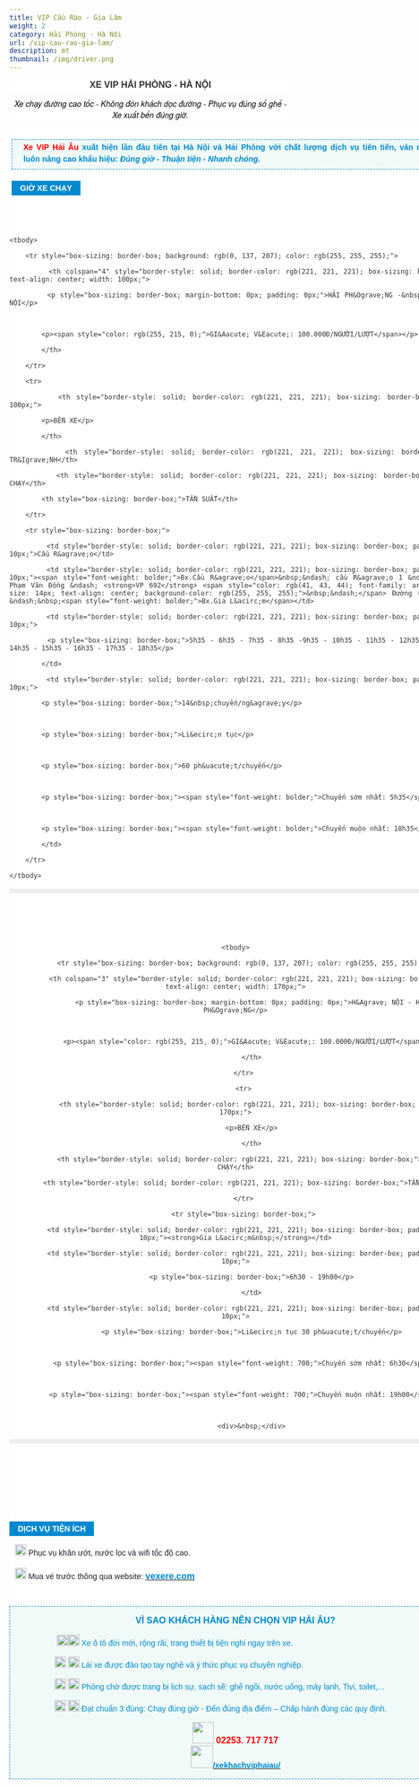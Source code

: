 ```yaml
---
title: VIP Cầu Rào - Gia Lâm
weight: 2
category: Hải Phòng - Hà Nội
url: /vip-cau-rao-gia-lam/
description: mt
thumbnail: /img/driver.png
---
```

<p style="box-sizing: border-box; color: rgb(51, 51, 51); font-family: -apple-system, BlinkMacSystemFont, &quot;avenir next&quot;, avenir, &quot;helvetica neue&quot;, helvetica, ubuntu, roboto, noto, &quot;segoe ui&quot;, arial, sans-serif; font-size: 14px; background-color: rgb(255, 255, 255); text-align: center;"><span style="font-size: 16px;"><span style="font-family: arial, helvetica, sans-serif;"><span style="font-weight: bolder;">XE VIP&nbsp;HẢI PH&Ograve;NG - H&Agrave; NỘI</span></span></span></p>



<p style="box-sizing: border-box; color: rgb(51, 51, 51); font-family: -apple-system, BlinkMacSystemFont, &quot;avenir next&quot;, avenir, &quot;helvetica neue&quot;, helvetica, ubuntu, roboto, noto, &quot;segoe ui&quot;, arial, sans-serif; font-size: 14px; background-color: rgb(255, 255, 255); text-align: center;"><span style="font-family: arial, helvetica, sans-serif;"><em style="font-family: &quot;Helvetica Neue&quot;, Helvetica, Arial, sans-serif;"><span style="color: rgb(0, 0, 0);">Xe chạy đường cao tốc - Kh&ocirc;ng đ&oacute;n kh&aacute;ch dọc đường - Phục vụ đ&uacute;ng số ghế - Xe xuất bến đ&uacute;ng giờ.</span></em></span></p>



<div class="itemContainer itemContainerLast" style="box-sizing: border-box; color: #333333; font-family: -apple-system, BlinkMacSystemFont, 'avenir next', avenir, 'helvetica neue', helvetica, ubuntu, roboto, noto, 'segoe ui', arial, sans-serif; font-size: 14px; text-align: justify; background: #ffffff; border: 0px; outline: 0px; vertical-align: baseline; margin: 0px; padding: 0px; float: left;">

<div class="catItemView groupLeading" style="box-sizing: border-box; border: 0px; outline: 0px; vertical-align: baseline; background-image: initial; background-position: initial; background-size: initial; background-repeat: initial; background-attachment: initial; background-origin: initial; background-clip: initial; margin: 0px; padding: 4px;">

<p style="box-sizing: border-box; margin-top: 16px; margin-bottom: 20px; padding: 5px 20px; border: 1px dashed #0089cf; width: 800px; background: none 0px 0px repeat scroll #f0faf8;"><span style="font-size: 14px; text-align: justify; background-color: rgb(240, 250, 248); font-family: arial, helvetica, sans-serif; color: rgb(255, 0, 0); font-weight: 700;">Xe VIP&nbsp;Hải &Acirc;u</span><span style="font-size: 14px; text-align: justify; background-color: rgb(240, 250, 248); font-family: arial, helvetica, sans-serif; color: rgb(0, 137, 207); font-weight: 700;">&nbsp;xuất&nbsp;hiện lần đầu ti&ecirc;n tại H&agrave; Nội v&agrave; Hải Ph&ograve;ng&nbsp;</span><span style="font-size: 14px; text-align: justify; background-color: rgb(240, 250, 248); color: rgb(0, 137, 207); font-family: arial, helvetica, sans-serif; font-weight: 700;">với chất lượng dịch vụ ti&ecirc;n tiến, văn minh v&agrave; lu&ocirc;n&nbsp;</span><span style="font-size: 14px; text-align: justify; font-family: Arial; outline: none; line-height: 26px; max-width: 100%; color: rgb(0, 137, 207);"><span style="font-weight: bolder; outline: none; line-height: 26px; max-width: 100%;">n&acirc;ng cao khẩu hiệu:&nbsp;<em>Đ&uacute;ng giờ - Thuận tiện - Nhanh ch&oacute;ng.</em></span></span></p>



<div style="box-sizing: border-box; font-family: arial; font-size: 16px; background: #0089cf; padding: 5px 15px; margin: 15px 0px; color: #ffffff; display: table;"><span style="font-size: 14px;"><span style="font-family: arial, helvetica, sans-serif;"><span style="font-weight: bolder;">GIỜ XE CHẠY</span></span></span></div>

</div>



<div style="box-sizing: border-box; font-family: 'Helvetica Neue', Helvetica, Arial, sans-serif;">&nbsp;</div>



<div style="box-sizing: border-box; font-family: 'Helvetica Neue', Helvetica, Arial, sans-serif;">&nbsp;

<div class="itemContainer itemContainerLast" style="color: rgb(51, 51, 51); background: rgb(255, 255, 255); box-sizing: border-box; font-family: -apple-system, BlinkMacSystemFont, &quot;avenir next&quot;, avenir, &quot;helvetica neue&quot;, helvetica, ubuntu, roboto, noto, &quot;segoe ui&quot;, arial, sans-serif; font-size: 14px; text-align: justify; border: 0px; outline: 0px; vertical-align: baseline; margin: 0px; padding: 0px; float: left;">

<table style="border-width: 4px; border-style: solid; border-color: rgb(236, 236, 236); color: rgb(41, 43, 44); box-sizing: border-box; font-family: arial; text-align: center; width: 800px;">

	<tbody>

		<tr style="box-sizing: border-box; background: rgb(0, 137, 207); color: rgb(255, 255, 255);">

			<th colspan="4" style="border-style: solid; border-color: rgb(221, 221, 221); box-sizing: border-box; text-align: center; width: 100px;">

			<p style="box-sizing: border-box; margin-bottom: 0px; padding: 0px;">HẢI PH&Ograve;NG -&nbsp;H&Agrave; NỘI</p>



			<p><span style="color: rgb(255, 215, 0);">GI&Aacute; V&Eacute;: 100.000Đ/NGƯỜI/LƯỢT</span></p>

			</th>

		</tr>

		<tr>

			<th style="border-style: solid; border-color: rgb(221, 221, 221); box-sizing: border-box; width: 100px;">

			<p>BẾN XE</p>

			</th>

			<th style="border-style: solid; border-color: rgb(221, 221, 221); box-sizing: border-box;">LỘ TR&Igrave;NH</th>

			<th style="border-style: solid; border-color: rgb(221, 221, 221); box-sizing: border-box;">GIỜ XE CHẠY</th>

			<th style="box-sizing: border-box;">TẦN SUẤT</th>

		</tr>

		<tr style="box-sizing: border-box;">

			<td style="border-style: solid; border-color: rgb(221, 221, 221); box-sizing: border-box; padding: 5px 10px;">Cầu R&agrave;o</td>

			<td style="border-style: solid; border-color: rgb(221, 221, 221); box-sizing: border-box; padding: 5px 10px;"><span style="font-weight: bolder;">Bx.Cầu R&agrave;o</span>&nbsp;&ndash; cầu R&agrave;o 1 &ndash; đường Phạm Văn Đồng &ndash; <strong>VP 692</strong> <span style="color: rgb(41, 43, 44); font-family: arial; font-size: 14px; text-align: center; background-color: rgb(255, 255, 255);">&nbsp;&ndash;</span> Đường cao tốc 5B &ndash;&nbsp;<span style="font-weight: bolder;">Bx.Gia L&acirc;m</span></td>

			<td style="border-style: solid; border-color: rgb(221, 221, 221); box-sizing: border-box; padding: 5px 10px;">

			<p style="box-sizing: border-box;">5h35 - 6h35 - 7h35 - 8h35 -9h35 - 10h35 - 11h35 - 12h35 - 13h35 - 14h35 - 15h35 - 16h35 - 17h35 - 18h35</p>

			</td>

			<td style="border-style: solid; border-color: rgb(221, 221, 221); box-sizing: border-box; padding: 5px 10px;">

			<p style="box-sizing: border-box;">14&nbsp;chuyến/ng&agrave;y</p>



			<p style="box-sizing: border-box;">Li&ecirc;n tục</p>



			<p style="box-sizing: border-box;">60 ph&uacute;t/chuyến</p>



			<p style="box-sizing: border-box;"><span style="font-weight: bolder;">Chuyến sớm nhất: 5h35</span></p>



			<p style="box-sizing: border-box;"><span style="font-weight: bolder;">Chuyến muộn nhất: 18h35</span></p>

			</td>

		</tr>

	</tbody>

</table>



<div style="box-sizing: border-box; font-family: &quot;Helvetica Neue&quot;, Helvetica, Arial, sans-serif;">&nbsp;</div>



<div style="box-sizing: border-box; font-family: &quot;Helvetica Neue&quot;, Helvetica, Arial, sans-serif;">&nbsp;</div>



<div style="box-sizing: border-box; font-family: &quot;Helvetica Neue&quot;, Helvetica, Arial, sans-serif;">&nbsp;</div>



<div style="box-sizing: border-box; font-family: &quot;Helvetica Neue&quot;, Helvetica, Arial, sans-serif; text-align: center;">

<table style="border-width: 4px; border-style: solid; border-color: rgb(236, 236, 236); color: rgb(41, 43, 44); box-sizing: border-box; font-family: arial; width: 800px;">

	<tbody>

		<tr style="box-sizing: border-box; background: rgb(0, 137, 207); color: rgb(255, 255, 255);">

			<th colspan="3" style="border-style: solid; border-color: rgb(221, 221, 221); box-sizing: border-box; text-align: center; width: 170px;">

			<p style="box-sizing: border-box; margin-bottom: 0px; padding: 0px;">H&Agrave; NỘI - HẢI PH&Ograve;NG</p>



			<p><span style="color: rgb(255, 215, 0);">GI&Aacute; V&Eacute;: 100.000Đ/NGƯỜI/LƯỢT</span></p>

			</th>

		</tr>

		<tr>

			<th style="border-style: solid; border-color: rgb(221, 221, 221); box-sizing: border-box; width: 170px;">

			<p>BẾN XE</p>

			</th>

			<th style="border-style: solid; border-color: rgb(221, 221, 221); box-sizing: border-box;">GIỜ XE CHẠY</th>

			<th style="border-style: solid; border-color: rgb(221, 221, 221); box-sizing: border-box;">TẦN SUẤT</th>

		</tr>

		<tr style="box-sizing: border-box;">

			<td style="border-style: solid; border-color: rgb(221, 221, 221); box-sizing: border-box; padding: 5px 10px;"><strong>Gia L&acirc;m&nbsp;</strong></td>

			<td style="border-style: solid; border-color: rgb(221, 221, 221); box-sizing: border-box; padding: 5px 10px;">

			<p style="box-sizing: border-box;">6h30 - 19h00</p>

			</td>

			<td style="border-style: solid; border-color: rgb(221, 221, 221); box-sizing: border-box; padding: 5px 10px;">

			<p style="box-sizing: border-box;">Li&ecirc;n tục 30 ph&uacute;t/chuyến</p>



			<p style="box-sizing: border-box;"><span style="font-weight: 700;">Chuyến sớm nhất: 6h30</span></p>



			<p style="box-sizing: border-box;"><span style="font-weight: 700;">Chuyến muộn nhất: 19h00</span></p>



			<div>&nbsp;</div>

</table>

</div>

</div>

</div>



<div style="box-sizing: border-box; font-family: 'Helvetica Neue', Helvetica, Arial, sans-serif;">&nbsp;</div>



<div style="box-sizing: border-box; font-family: 'Helvetica Neue', Helvetica, Arial, sans-serif;">

<div style="box-sizing: border-box; font-family: &quot;Helvetica Neue&quot;, Helvetica, Arial, sans-serif;"><br />

&nbsp;</div>



<div style="box-sizing: border-box; font-family: &quot;Helvetica Neue&quot;, Helvetica, Arial, sans-serif; text-align: center;">&nbsp;</div>

</div>



<div style="box-sizing: border-box; font-family: 'Helvetica Neue', Helvetica, Arial, sans-serif; text-align: center;">

<div style="box-sizing: border-box; font-family: -apple-system, BlinkMacSystemFont, 'avenir next', avenir, 'helvetica neue', helvetica, ubuntu, roboto, noto, 'segoe ui', arial, sans-serif; text-align: justify;">

<div style="box-sizing: border-box; font-family: arial; font-size: 16px; background: #0089cf; padding: 5px 15px; margin: 15px 0px; color: #ffffff; display: table;"><span style="font-size: 14px;"><span style="font-family: arial, helvetica, sans-serif;"><span style="font-weight: bolder;">DỊCH VỤ TIỆN &Iacute;CH</span></span></span></div>

</div>



<p style="color: rgb(35, 31, 32); font-size: 0.875rem; box-sizing: border-box; font-family: Arial; outline: none; margin-left: 10px; margin-bottom: 0px; padding: 0px; line-height: 26px; max-width: 100%; text-align: justify;"><img alt="" src="https://encrypted-tbn0.gstatic.com/images?q=tbn:ANd9GcTRVFh_40zRWm5Hn7fyz9IUzEvifGsF4zsnQtJJbv3WPNbdiuj5" style="width: 20px; height: 20px;" />&nbsp;<span style="color: rgb(29, 33, 41); font-family: Helvetica, Arial, sans-serif; font-size: 14px; text-align: justify; background-color: rgb(255, 255, 255);">Phục vụ khăn ướt, nước lọc v&agrave; wifi tốc độ cao.</span></p>



<p style="color: rgb(35, 31, 32); font-size: 0.875rem; box-sizing: border-box; font-family: Arial; outline: none; margin-left: 10px; margin-bottom: 0px; padding: 0px; line-height: 26px; max-width: 100%; text-align: justify;"><span style="color: rgb(29, 33, 41); font-family: Helvetica, Arial, sans-serif; font-size: 14px; text-align: justify;"><img alt="" src="http://monroecountyda.com/newsite/wp-content/uploads/2018/03/arrow.png" style="width: 20px; height: 20px;" />&nbsp;</span><span style="font-size: 14px; text-align: justify; color: rgb(29, 33, 41); font-family: Helvetica, Arial, sans-serif; background-color: rgb(255, 255, 255);">Mua v&eacute; trước th&ocirc;ng qua website:&nbsp;</span><span style="color: rgb(35, 31, 32); font-family: Arial; text-align: justify; background-color: rgb(255, 255, 255); font-size: 16px;"><span style="font-family: Helvetica, Arial, sans-serif;"><span style="font-weight: bolder;"><a href="https://vexere.com/" style="background-color: transparent; box-sizing: border-box;"><span style="color: rgb(0, 137, 207);">vexere.com</span></a></span></span></span></p>



<p style="color: rgb(35, 31, 32); font-size: 0.875rem; box-sizing: border-box; font-family: Arial; outline: none; margin-left: 10px; margin-bottom: 0px; padding: 0px; line-height: 26px; max-width: 100%; text-align: justify;">&nbsp;</p>



<div style="color: rgb(51, 51, 51); font-size: 14px; text-align: center; box-sizing: border-box; font-family: arial; border: 1px dashed rgb(0, 137, 207); background: rgb(240, 250, 248);">

<p style="font-size: 16px; box-sizing: border-box;"><span style="font-family: arial, helvetica, sans-serif;"><span style="color: rgb(0, 137, 207);"><span style="font-weight: bolder;">V&Igrave; SAO KH&Aacute;CH H&Agrave;NG N&Ecirc;N CHỌN VIP HẢI &Acirc;U?</span></span></span></p>



<p style="font-size: 16px; box-sizing: border-box; text-align: left; margin-left: 80px;"><span style="font-size: 14px;"><span style="font-family: arial, helvetica, sans-serif;"><span style="color: rgb(0, 137, 207);">&nbsp;<img alt="" src="https://cdn0.iconfinder.com/data/icons/flat-security-icons/512/tick-blue.png" style="width: 20px; height: 20px;" /><img alt="" height="20" src="https://xehaiau.netlify.com/pictures/picfullsizes/2018/01/02/blue%20arrow(1).png" style="border-style: none; max-width: 100%;" width="20" />&nbsp;Xe &ocirc; t&ocirc;</span></span></span><span style="color: rgb(0, 137, 207); font-family: arial, helvetica, sans-serif; font-size: 14px; background-color: rgb(240, 250, 248);">&nbsp;</span><span style="font-size: 14px;"><span style="font-family: arial, helvetica, sans-serif;"><span style="color: rgb(0, 137, 207);">đời mới, rộng r&atilde;i, trang thiết bị tiện nghi ngay tr&ecirc;n xe.</span></span></span></p>



<p style="font-size: 16px; box-sizing: border-box; text-align: left; margin-left: 80px;"><span style="font-size: 14px;"><span style="font-family: arial, helvetica, sans-serif;"><span style="color: rgb(0, 137, 207);"><img alt="" height="20" src="https://xehaiau.netlify.com/pictures/picfullsizes/2018/01/02/blue%20arrow(1).png" style="border-style: none; max-width: 100%;" width="20" />&nbsp;<img alt="" src="https://cdn0.iconfinder.com/data/icons/flat-security-icons/512/tick-blue.png" style="width: 20px; height: 20px;" />&nbsp;L&aacute;i xe được đ&agrave;o tạo tay nghề v&agrave; &yacute; thức phục vụ chuy&ecirc;n nghiệp.</span></span></span></p>



<p style="font-size: 16px; box-sizing: border-box; text-align: left; margin-left: 80px;"><span style="font-size: 14px;"><span style="font-family: arial, helvetica, sans-serif;"><span style="color: rgb(0, 137, 207);"><img alt="" height="20" src="https://xehaiau.netlify.com/pictures/picfullsizes/2018/01/02/blue%20arrow(1).png" style="border-style: none; max-width: 100%;" width="20" />&nbsp;<img alt="" src="https://cdn0.iconfinder.com/data/icons/flat-security-icons/512/tick-blue.png" style="width: 20px; height: 20px;" />&nbsp;Ph&ograve;ng chờ được trang bị lịch sự, sạch sẽ: ghế ngồi, nước uống, m&aacute;y lạnh, Tivi, toilet,...</span></span></span></p>



<p style="font-size: 16px; box-sizing: border-box; text-align: left; margin-left: 80px;"><span style="font-size: 14px;"><span style="font-family: arial, helvetica, sans-serif;"><span style="color: rgb(0, 137, 207);"><img alt="" height="20" src="https://xehaiau.netlify.com/pictures/picfullsizes/2018/01/02/blue%20arrow(1).png" style="border-style: none; max-width: 100%;" width="20" />&nbsp;<img alt="" src="https://cdn0.iconfinder.com/data/icons/flat-security-icons/512/tick-blue.png" style="width: 20px; height: 20px;" />&nbsp;Đạt chuẩn 3 đ&uacute;ng: Chạy đ&uacute;ng giờ - Đến đ&uacute;ng địa điểm &ndash; Chấp h&agrave;nh đ&uacute;ng c&aacute;c quy định.</span></span></span></p>



<div class="btnda1tv" style="font-size: 16px; box-sizing: border-box; cursor: pointer;"><span style="font-size: 14px;"><span style="font-family: arial, helvetica, sans-serif;"><span style="color: rgb(0, 137, 207);"><img alt="" src="http://www.freepngimg.com/download/phone/8-2-phone-picture.png" style="width: 38px; height: 38px;" />&nbsp;</span><strong><span style="font-size:16px;"><span style="color: rgb(255, 0, 0);">02253. 717 717</span></span></strong></span></span></div>



<div class="btnda1tv" style="box-sizing: border-box; cursor: pointer;"><strong><span style="color:#0089cf;"><a href="https://www.facebook.com/xekhachviphaiau/"><img alt="" src="https://prairiemagicdesign.com/power-of-facebook/facebook-vector-icon/" /></a></span></strong><strong><a href="https://www.facebook.com/xekhachviphaiau/"><img alt="" src="https://prairiemagicdesign.com/wp-content/uploads/2015/08/Facebook-Vector-Icon.png" style="width: 40px; height: 40px;" /><span style="color: rgb(0, 137, 207);">/xekhachviphaiau/</span></a></strong></div>



<div>&nbsp;</div>

</div>

</div>

</div>

</body>

</html>
